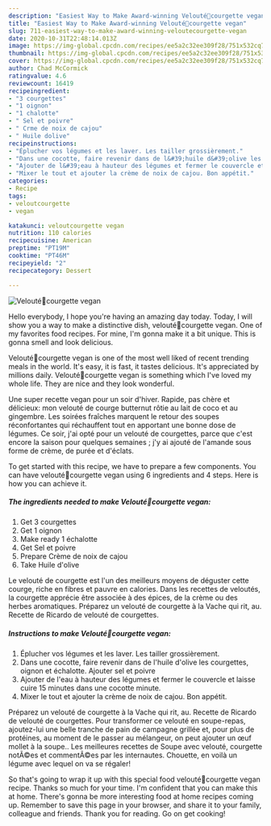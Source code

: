 ```yaml
---
description: "Easiest Way to Make Award-winning Velouté🍵courgette vegan"
title: "Easiest Way to Make Award-winning Velouté🍵courgette vegan"
slug: 711-easiest-way-to-make-award-winning-veloutecourgette-vegan
date: 2020-10-31T22:48:14.013Z
image: https://img-global.cpcdn.com/recipes/ee5a2c32ee309f28/751x532cq70/veloute🍵courgette-vegan-photo-principale-de-la-recette.jpg
thumbnail: https://img-global.cpcdn.com/recipes/ee5a2c32ee309f28/751x532cq70/veloute🍵courgette-vegan-photo-principale-de-la-recette.jpg
cover: https://img-global.cpcdn.com/recipes/ee5a2c32ee309f28/751x532cq70/veloute🍵courgette-vegan-photo-principale-de-la-recette.jpg
author: Chad McCormick
ratingvalue: 4.6
reviewcount: 16419
recipeingredient:
- "3 courgettes"
- "1 oignon"
- "1 chalotte"
- " Sel et poivre"
- " Crme de noix de cajou"
- " Huile dolive"
recipeinstructions:
- "Éplucher vos légumes et les laver. Les tailler grossièrement."
- "Dans une cocotte, faire revenir dans de l&#39;huile d&#39;olive les courgettes, oignon et échalotte. Ajouter sel et poivre"
- "Ajouter de l&#39;eau à hauteur des légumes et fermer le couvercle et laisse cuire 15 minutes dans une cocotte minute."
- "Mixer le tout et ajouter la crème de noix de cajou. Bon appétit."
categories:
- Recipe
tags:
- veloutcourgette
- vegan

katakunci: veloutcourgette vegan 
nutrition: 110 calories
recipecuisine: American
preptime: "PT19M"
cooktime: "PT46M"
recipeyield: "2"
recipecategory: Dessert

---
```



![Velouté🍵courgette vegan](https://img-global.cpcdn.com/recipes/ee5a2c32ee309f28/751x532cq70/veloute🍵courgette-vegan-photo-principale-de-la-recette.jpg)

Hello everybody, I hope you're having an amazing day today. Today, I will show you a way to make a distinctive dish, velouté🍵courgette vegan. One of my favorites food recipes. For mine, I'm gonna make it a bit unique. This is gonna smell and look delicious.

Velouté🍵courgette vegan is one of the most well liked of recent trending meals in the world. It's easy, it is fast, it tastes delicious. It's appreciated by millions daily. Velouté🍵courgette vegan is something which I've loved my whole life. They are nice and they look wonderful.

Une super recette vegan pour un soir d&#39;hiver. Rapide, pas chère et délicieux: mon velouté de courge butternut rôtie au lait de coco et au gingembre. Les soirées fraîches marquent le retour des soupes réconfortantes qui réchauffent tout en apportant une bonne dose de légumes. Ce soir, j&#39;ai opté pour un velouté de courgettes, parce que c&#39;est encore la saison pour quelques semaines ; j&#39;y ai ajouté de l&#39;amande sous forme de crème, de purée et d&#39;éclats.


To get started with this recipe, we have to prepare a few components. You can have velouté🍵courgette vegan using 6 ingredients and 4 steps. Here is how you can achieve it.

<!--inarticleads1-->

##### The ingredients needed to make Velouté🍵courgette vegan:

1. Get 3 courgettes
1. Get 1 oignon
1. Make ready 1 échalotte
1. Get  Sel et poivre
1. Prepare  Crème de noix de cajou
1. Take  Huile d&#39;olive


Le velouté de courgette est l&#39;un des meilleurs moyens de déguster cette courge, riche en fibres et pauvre en calories. Dans les recettes de veloutés, la courgette apprécie être associée à des épices, de la crème ou des herbes aromatiques. Préparez un velouté de courgette à la Vache qui rit, au. Recette de Ricardo de velouté de courgettes. 

<!--inarticleads2-->

##### Instructions to make Velouté🍵courgette vegan:

1. Éplucher vos légumes et les laver. Les tailler grossièrement.
1. Dans une cocotte, faire revenir dans de l&#39;huile d&#39;olive les courgettes, oignon et échalotte. Ajouter sel et poivre
1. Ajouter de l&#39;eau à hauteur des légumes et fermer le couvercle et laisse cuire 15 minutes dans une cocotte minute.
1. Mixer le tout et ajouter la crème de noix de cajou. Bon appétit.


Préparez un velouté de courgette à la Vache qui rit, au. Recette de Ricardo de velouté de courgettes. Pour transformer ce velouté en soupe-repas, ajoutez-lui une belle tranche de pain de campagne grillée et, pour plus de protéines, au moment de le passer au mélangeur, on peut ajouter un œuf mollet à la soupe.. Les meilleures recettes de Soupe avec velouté, courgette notÃ©es et commentÃ©es par les internautes. Chouette, en voilà un légume avec lequel on va se régaler! 

So that's going to wrap it up with this special food velouté🍵courgette vegan recipe. Thanks so much for your time. I'm confident that you can make this at home. There's gonna be more interesting food at home recipes coming up. Remember to save this page in your browser, and share it to your family, colleague and friends. Thank you for reading. Go on get cooking!
